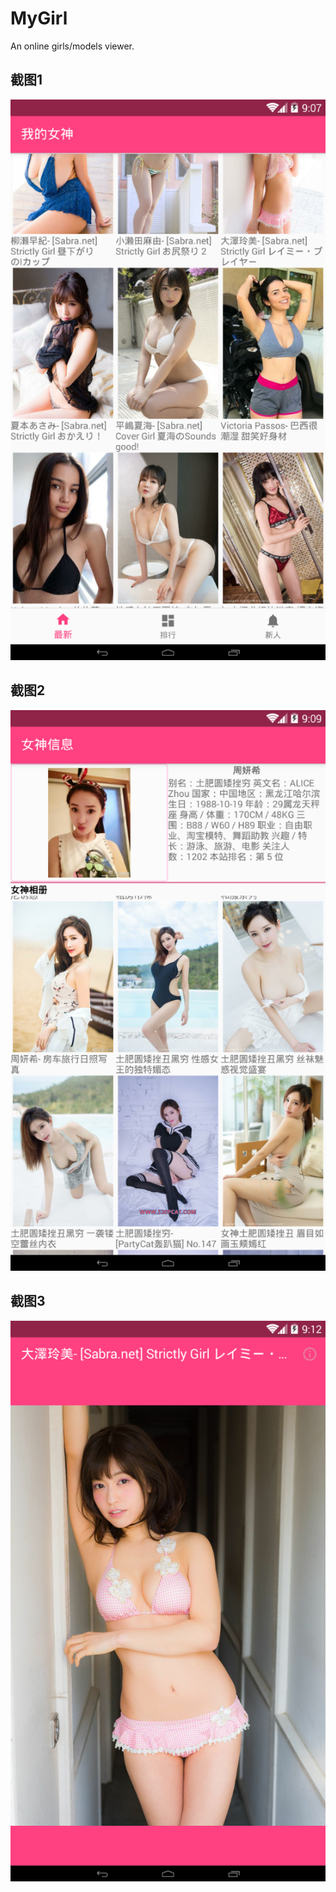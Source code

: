 # MyGirl
An online girls/models viewer.

## 截图1
![screentshot1](https://github.com/AiziChen/MyGirl/raw/master/screenshot/sample1.png)
## 截图2
![screentshot1](https://github.com/AiziChen/MyGirl/raw/master/screenshot/sample2.png)
## 截图3
![screentshot1](https://github.com/AiziChen/MyGirl/raw/master/screenshot/sample3.png)
